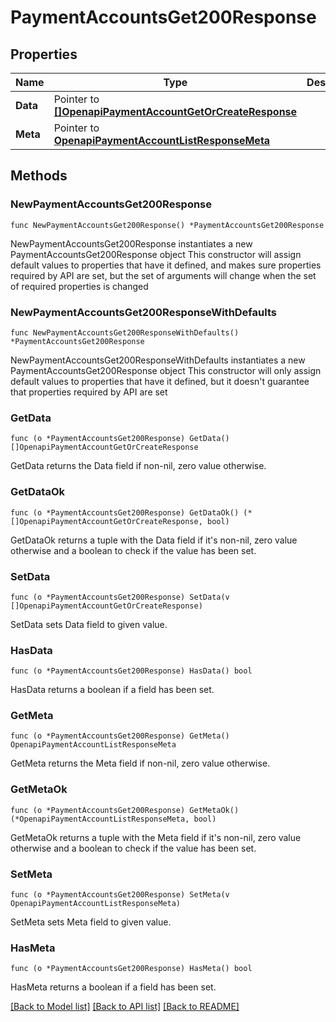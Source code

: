 # PaymentAccountsGet200Response

## Properties

Name | Type | Description | Notes
------------ | ------------- | ------------- | -------------
**Data** | Pointer to [**[]OpenapiPaymentAccountGetOrCreateResponse**](OpenapiPaymentAccountGetOrCreateResponse.md) |  | [optional] 
**Meta** | Pointer to [**OpenapiPaymentAccountListResponseMeta**](OpenapiPaymentAccountListResponseMeta.md) |  | [optional] 

## Methods

### NewPaymentAccountsGet200Response

`func NewPaymentAccountsGet200Response() *PaymentAccountsGet200Response`

NewPaymentAccountsGet200Response instantiates a new PaymentAccountsGet200Response object
This constructor will assign default values to properties that have it defined,
and makes sure properties required by API are set, but the set of arguments
will change when the set of required properties is changed

### NewPaymentAccountsGet200ResponseWithDefaults

`func NewPaymentAccountsGet200ResponseWithDefaults() *PaymentAccountsGet200Response`

NewPaymentAccountsGet200ResponseWithDefaults instantiates a new PaymentAccountsGet200Response object
This constructor will only assign default values to properties that have it defined,
but it doesn't guarantee that properties required by API are set

### GetData

`func (o *PaymentAccountsGet200Response) GetData() []OpenapiPaymentAccountGetOrCreateResponse`

GetData returns the Data field if non-nil, zero value otherwise.

### GetDataOk

`func (o *PaymentAccountsGet200Response) GetDataOk() (*[]OpenapiPaymentAccountGetOrCreateResponse, bool)`

GetDataOk returns a tuple with the Data field if it's non-nil, zero value otherwise
and a boolean to check if the value has been set.

### SetData

`func (o *PaymentAccountsGet200Response) SetData(v []OpenapiPaymentAccountGetOrCreateResponse)`

SetData sets Data field to given value.

### HasData

`func (o *PaymentAccountsGet200Response) HasData() bool`

HasData returns a boolean if a field has been set.

### GetMeta

`func (o *PaymentAccountsGet200Response) GetMeta() OpenapiPaymentAccountListResponseMeta`

GetMeta returns the Meta field if non-nil, zero value otherwise.

### GetMetaOk

`func (o *PaymentAccountsGet200Response) GetMetaOk() (*OpenapiPaymentAccountListResponseMeta, bool)`

GetMetaOk returns a tuple with the Meta field if it's non-nil, zero value otherwise
and a boolean to check if the value has been set.

### SetMeta

`func (o *PaymentAccountsGet200Response) SetMeta(v OpenapiPaymentAccountListResponseMeta)`

SetMeta sets Meta field to given value.

### HasMeta

`func (o *PaymentAccountsGet200Response) HasMeta() bool`

HasMeta returns a boolean if a field has been set.


[[Back to Model list]](../README.md#documentation-for-models) [[Back to API list]](../README.md#documentation-for-api-endpoints) [[Back to README]](../README.md)


